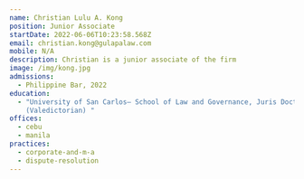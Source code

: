 ```yaml
---
name: Christian Lulu A. Kong
position: Junior Associate
startDate: 2022-06-06T10:23:58.568Z
email: christian.kong@gulapalaw.com
mobile: N/A
description: Christian is a junior associate of the firm
image: /img/kong.jpg
admissions:
  - Philippine Bar, 2022
education:
  - "University of San Carlos– School of Law and Governance, Juris Doctor, 2020
    (Valedictorian) "
offices:
  - cebu
  - manila
practices:
  - corporate-and-m-a
  - dispute-resolution
---
```

